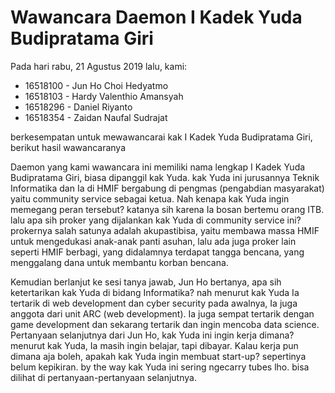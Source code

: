 # Wawancara Daemon I Kadek Yuda Budipratama Giri

Pada hari rabu, 21 Agustus 2019 lalu, kami:
- 16518100 - Jun Ho Choi Hedyatmo
- 16518103 - Hardy Valenthio Amansyah
- 16518296 - Daniel Riyanto
- 16518354 - Zaidan Naufal Sudrajat

berkesempatan untuk mewawancarai kak I Kadek Yuda Budipratama Giri, berikut hasil wawancaranya

Daemon yang kami wawancara ini memiliki nama lengkap I Kadek Yuda Budipratama Giri, biasa dipanggil kak Yuda. kak Yuda ini jurusannya Teknik Informatika
dan Ia di HMIF bergabung di pengmas (pengabdian masyarakat) yaitu community service sebagai ketua. Nah kenapa kak Yuda ingin memegang peran tersebut?
katanya sih karena Ia bosan bertemu orang ITB. lalu apa sih proker yang dijalankan kak Yuda di community service ini? prokernya salah satunya
adalah akupastibisa, yaitu membawa massa HMIF untuk mengedukasi anak-anak panti asuhan, lalu ada juga proker lain seperti HMIF berbagi, yang didalamnya
terdapat tangga bencana, yang menggalang dana untuk membantu korban bencana.

Kemudian berlanjut ke sesi tanya jawab, Jun Ho bertanya, apa sih ketertarikan kak Yuda di bidang Informatika? nah menurut kak Yuda Ia tertarik di web development
dan cyber security pada awalnya, Ia juga anggota dari unit ARC (web development). Ia juga sempat tertarik dengan game development dan sekarang tertarik
dan ingin mencoba data science. Pertanyaan selanjutnya dari Jun Ho, kak Yuda ini ingin kerja dimana? menurut kak Yuda, Ia masih ingin belajar, tapi dibayar.
Kalau kerja pun dimana aja boleh, apakah kak Yuda ingin membuat start-up? sepertinya belum kepikiran. by the way kak Yuda ini sering ngecarry tubes lho. bisa dilihat
di pertanyaan-pertanyaan selanjutnya.


